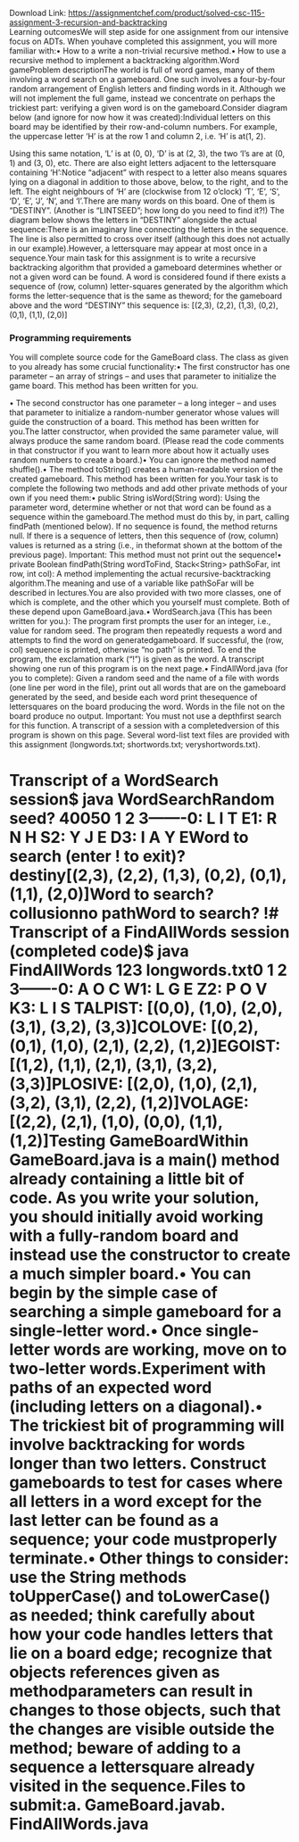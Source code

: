 Download Link: https://assignmentchef.com/product/solved-csc-115-assignment-3-recursion-and-backtracking
<br>
Learning outcomesWe will step aside for one assignment from our intensive focus on ADTs. When youhave completed this assignment, you will more familiar with:• How to a write a non-trivial recursive method.• How to use a recursive method to implement a backtracking algorithm.Word gameProblem descriptionThe world is full of word games, many of them involving a word search on a gameboard. One such involves a four-by-four random arrangement of English letters and finding words in it. Although we will not implement the full game, instead we concentrate on perhaps the trickiest part: verifying a given word is on the gameboard.Consider diagram below (and ignore for now how it was created):Individual letters on this board may be identified by their row-and-column numbers. For example, the uppercase letter ‘H’ is at the row 1 and column 2, i.e. ‘H’ is at(1, 2).

Using this same notation, ‘L’ is at (0, 0), ‘D’ is at (2, 3), the two ‘I’s are at (0, 1) and (3, 0), etc. There are also eight letters adjacent to the lettersquare containing ‘H’:Notice “adjacent” with respect to a letter also means squares lying on a diagonal in addition to those above, below, to the right, and to the left. The eight neighbours of ‘H’ are (clockwise from 12 o’clock) ‘T’, ‘E’, ‘S’, ‘D’, ‘E’, ‘J’, ‘N’, and ‘I’.There are many words on this board. One of them is “DESTINY”. (Another is “LINTSEED”; how long do you need to find it?!) The diagram below shows the letters in “DESTINY” alongside the actual sequence:There is an imaginary line connecting the letters in the sequence. The line is also permitted to cross over itself (although this does not actually in our example).However, a lettersquare may appear at most once in a sequence.Your main task for this assignment is to write a recursive backtracking algorithm that provided a gameboard determines whether or not a given word can be found. A word is considered found if there exists a sequence of (row, column) letter-squares generated by the algorithm which forms the letter-sequence that is the same as theword; for the gameboard above and the word “DESTINY” this sequence is:   [(2,3), (2,2), (1,3), (0,2), (0,1), (1,1), (2,0)]

<h3>Programming requirements</h3>

You will complete source code for the GameBoard class. The class as given to you already has some crucial functionality:• The first constructor has one parameter – an array of strings – and uses that parameter to initialize the game board. This method has been written for you.

• The second constructor has one parameter – a long integer – and uses that parameter to initialize a random-number generator whose values will guide the construction of a board. This method has been written for you.The latter constructor, when provided the same parameter value, will always produce the same random board. (Please read the code comments in that constructor if you want to learn more about how it actually uses random numbers to create a board.)• You can ignore the method named shuffle().• The method toString() creates a human-readable version of the created gameboard. This method has been written for you.Your task is to complete the following two methods and add other private methods of your own if you need them:• public String isWord(String word): Using the parameter word, determine whether or not that word can be found as a sequence within the gameboard.The method must do this by, in part, calling findPath (mentioned below). If no sequence is found, the method returns null. If there is a sequence of letters, then this sequence of (row, column) values is returned as a string (i.e., in theformat shown at the bottom of the previous page). Important: This method must not print out the sequence!• private Boolean findPath(String wordToFind, Stack&lt;String&gt; pathSoFar, int row, int col): A method implementing the actual recursive-backtracking algorithm.The meaning and use of a variable like pathSoFar will be described in lectures.You are also provided with two more classes, one of which is complete, and the other which you yourself must complete. Both of these depend upon GameBoard.java.• WordSearch.java (This has been written for you.): The program first prompts the user for an integer, i.e., value for random seed. The program then repeatedly requests a word and attempts to find the word on generatedgameboard. If successful, the (row, col) sequence is printed, otherwise “no path” is printed. To end the program, the exclamation mark (“!”) is given as the word. A transcript showing one run of this program is on the next page.• FindAllWord.java (for you to complete): Given a random seed and the name of a file with words (one line per word in the file), print out all words that are on the gameboard generated by the seed, and beside each word print thesequence of lettersquares on the board producing the word. Words in the file not on the board produce no output. Important: You must not use a depthfirst search for this function. A transcript of a session with a completedversion of this program is shown on this page. Several word-list text files are provided with this assignment (longwords.txt; shortwords.txt; veryshortwords.txt).

# Transcript of a WordSearch session$ java WordSearchRandom seed? 40050 1 2 3——-0: L I T E1: R N H S2: Y J E D3: I A Y EWord to search (enter ! to exit)? destiny[(2,3), (2,2), (1,3), (0,2), (0,1), (1,1), (2,0)]Word to search? collusionno pathWord to search? !# Transcript of a FindAllWords session (completed code)$ java FindAllWords 123 longwords.txt0 1 2 3——-0: A O C W1: L G E Z2: P O V K3: L I S TALPIST: [(0,0), (1,0), (2,0), (3,1), (3,2), (3,3)]COLOVE: [(0,2), (0,1), (1,0), (2,1), (2,2), (1,2)]EGOIST: [(1,2), (1,1), (2,1), (3,1), (3,2), (3,3)]PLOSIVE: [(2,0), (1,0), (2,1), (3,2), (3,1), (2,2), (1,2)]VOLAGE: [(2,2), (2,1), (1,0), (0,0), (1,1), (1,2)]Testing GameBoardWithin GameBoard.java is a main() method already containing a little bit of code. As you write your solution, you should initially avoid working with a fully-random board and instead use the constructor to create a much simpler board.• You can begin by the simple case of searching a simple gameboard for a single-letter word.• Once single-letter words are working, move on to two-letter words.Experiment with paths of an expected word (including letters on a diagonal).• The trickiest bit of programming will involve backtracking for words longer than two letters. Construct gameboards to test for cases where all letters in a word except for the last letter can be found as a sequence; your code mustproperly terminate.• Other things to consider: use the String methods toUpperCase() and toLowerCase() as needed; think carefully about how your code handles letters that lie on a board edge; recognize that objects references given as methodparameters can result in changes to those objects, such that the changes are visible outside the method; beware of adding to a sequence a lettersquare already visited in the sequence.Files to submit:a. GameBoard.javab. FindAllWords.java
